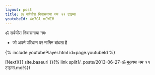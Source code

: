 ```yaml
---
layout: post
title: ॐ सर्पचीरा निवासनाया नमः ११ टाइम्स
youtubeId: 4e7Gl_mCWIM
---
```

 
 
 ॐ सर्पचीरा निवासनाया नमः  
 
 -  जो अपने परिधान पर नागिन बांधता है 
 
  
 
  
 
 
 
 
 
 


{% include youtubePlayer.html id=page.youtubeId %}
 
[Next]({{ site.baseurl }}{% link  split1/_posts/2013-06-27-ॐ मुख्यया नमः ११ टाइम्स.md%})
 
